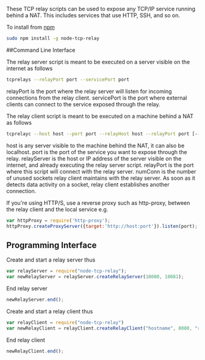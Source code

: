 These TCP relay scripts can be used to expose any TCP/IP service running behind a NAT. This includes services that use HTTP, SSH, and so on.

To install from  <a href="https://www.npmjs.com/package/node-tcp-relay">npm</a>
```bash
sudo npm install -g node-tcp-relay
```

##Command Line Interface

The relay server script is meant to be executed on a server visible on the internet as follows
```bash
tcprelays --relayPort port --servicePort port
```

relayPort is the port where the relay server will listen for incoming connections from the relay client. servicePort is the port where external clients can connect to the service exposed through the relay.

The relay client script is meant to be executed on a machine behind a NAT as follows
```bash
tcprelayc --host host --port port --relayHost host --relayPort port [--numConn count]
```

host is any server visible to the machine behind the NAT, it can also be localhost. port is the port of the service you want to expose through the relay. relayServer is the host or IP address of the server visible on the internet, and already executing the relay server script. relayPort is the port where this script will connect with the relay server. numConn is the number of unused sockets relay client maintains with the relay server. As soon as it detects data activity on a socket, relay client establishes another connection.

If you're using HTTP/S, use a reverse proxy such as http-proxy, between the relay client and the local service e.g.
```javascript
var httpProxy = require('http-proxy');
httpProxy.createProxyServer({target:'http://host:port'}).listen(port);
```

## Programming Interface

Create and start a relay server thus

```javascript
var relayServer = require("node-tcp-relay");
var newRelayServer = relayServer.createRelayServer(10080, 10081);
```

End relay server

```javascript
newRelayServer.end();    
```

Create and start a relay client thus

```javascript
var relayClient = require("node-tcp-relay")
var newRelayClient = relayClient.createRelayClient("hostname", 8080, "relayserver", 10080, 1);
```

End relay client

```javascript
newRelayClient.end();
```
